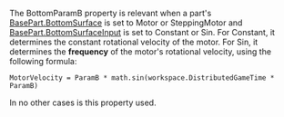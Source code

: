 The BottomParamB property is relevant when a part's
[BasePart.BottomSurface](https://create.roblox.com/docs/reference/engine/classes/BasePart#BottomSurface) is set to Motor or SteppingMotor and
[BasePart.BottomSurfaceInput](https://create.roblox.com/docs/reference/engine/classes/BasePart#BottomSurfaceInput) is set to Constant or Sin. For Constant, it
determines the constant rotational velocity of the motor. For Sin, it
determines the **frequency** of the motor's rotational velocity, using the
following formula:

`MotorVelocity = ParamB * math.sin(workspace.DistributedGameTime * ParamB)`

In no other cases is this property used.